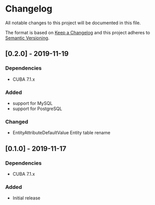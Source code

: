 # Changelog
All notable changes to this project will be documented in this file.

The format is based on [Keep a Changelog](http://keepachangelog.com/en/1.0.0/)
and this project adheres to [Semantic Versioning](http://semver.org/spec/v2.0.0.html).

## [0.2.0] - 2019-11-19

### Dependencies
- CUBA 7.1.x

### Added

- support for MySQL
- support for PostgreSQL

### Changed

- EntityAttributeDefaultValue Entity table rename


## [0.1.0] - 2019-11-17

### Dependencies
- CUBA 7.1.x

### Added
- Initial release


